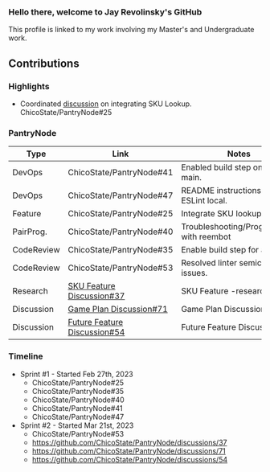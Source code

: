 ### Hello there, welcome to Jay Revolinsky's GitHub

This profile is linked to my work involving my Master's and Undergraduate work.

## Contributions

### Highlights

* Coordinated [discussion](https://github.com/ChicoState/PantryNode/discussions/37) on integrating SKU Lookup. ChicoState/PantryNode#25

### PantryNode

| Type       | Link                     | Notes                                      |
|------------|--------------------------|--------------------------------------------|
| DevOps     | ChicoState/PantryNode#41 | Enabled build step on push to main.        | 
| DevOps     | ChicoState/PantryNode#47 | README instructions - run ESLint local.    | 
| Feature    | ChicoState/PantryNode#25 | Integrate SKU lookup.                      | 
| PairProg.  | ChicoState/PantryNode#40 | Troubleshooting/Programming with reembot   |
| CodeReview | ChicoState/PantryNode#35 | Enable build step for all PRs.             |
| CodeReview | ChicoState/PantryNode#53 | Resolved linter semicolon issues.          |
| Research   | [SKU Feature Discussion#37](https://github.com/ChicoState/PantryNode/discussions/37) | SKU Feature -research.                     |
| Discussion | [Game Plan Discussion#71](https://github.com/ChicoState/PantryNode/discussions/71) | Game Plan Discussion.                     |
| Discussion | [Future Feature Discussion#54](https://github.com/ChicoState/PantryNode/discussions/54) | Future Feature Discussion.                     |

### Timeline

* Sprint #1 - Started Feb 27th, 2023
  - ChicoState/PantryNode#25 
  - ChicoState/PantryNode#35 
  - ChicoState/PantryNode#40 
  - ChicoState/PantryNode#41 
  - ChicoState/PantryNode#47 
* Sprint #2 - Started Mar 21st, 2023
  - ChicoState/PantryNode#53
  - https://github.com/ChicoState/PantryNode/discussions/37
  - https://github.com/ChicoState/PantryNode/discussions/71
  - https://github.com/ChicoState/PantryNode/discussions/54

